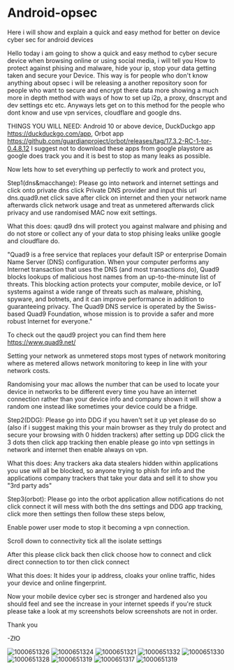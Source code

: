 # Android-opsec
Here i will show and explain a quick and easy method for better on device cyber sec for android devices

Hello today i am going to show a quick and easy method to cyber secure device when browsing online or using social media, i will tell you How to protect against phising and malware, hide your ip, stop your data getting taken and secure your Device. This way is for people who don't know anything about opsec i will be releasing a another repository soon for people who want to secure and encrypt there data more showing a much more in depth method with ways of how to set up i2p, a proxy, dnscrypt and dev settings etc etc. Anyways lets get on to this method for the people who dont know and use vpn services, cloudflare and google dns. 

THINGS YOU WILL NEED:
Android 10 or above device,
DuckDuckgo app https://duckduckgo.com/app,
Orbot app https://github.com/guardianproject/orbot/releases/tag/17.3.2-RC-1-tor-0.4.8.12
I suggest not to download these apps from google playstore as google does track you and it is best to stop as many leaks as possible.

Now lets how to set everything up perfectly to work and protect you,

Step1(dns&macchange):
Please go into network and internet settings and click onto private dns click Private DNS provider and input this url dns.quad9.net click save after click on internet and then your network name afterwards click network usage and treat as unmetered afterwards click privacy and use randomised MAC now exit settings.

What this does:
qaud9 dns will protect you against malware and phising and do not store or collect any of your data to stop phising leaks unlike google and cloudflare do. 

"Quad9 is a free service that replaces your default ISP or enterprise Domain Name Server (DNS) configuration. When your computer performs any Internet transaction that uses the DNS (and most transactions do), Quad9 blocks lookups of malicious host names from an up-to-the-minute list of threats. This blocking action protects your computer, mobile device, or IoT systems against a wide range of threats such as malware, phishing, spyware, and botnets, and it can improve performance in addition to guaranteeing privacy. The Quad9 DNS service is operated by the Swiss-based Quad9 Foundation, whose mission is to provide a safer and more robust Internet for everyone."

To check out the qaud9 project you can find them here
https://www.quad9.net/

Setting your  network as unmetered stops most types of network monitoring where as metered allows network monitoring to keep in line with your network costs.

Randomising your mac allows the number that can be used to locate your device in networks to be different every time you have an internet connection rather than your device info and company shown it will show a random one instead like sometimes your device could be a fridge.

Step2(DDG):
Please go into DDG if you haven't set it up yet please do so (also if i suggest making this your main browser as they truly do protect and secure your browsing with 0 hidden trackers) after setting up DDG click the 3 dots then click app tracking then enable please go into vpn settings in network and internet then enable always on vpn.

What this does:
Any trackers aka data stealers hidden within applications you use will all be blocked, so anyone trying to phish for info and the applications company trackers that take your data and sell it to show you "3rd party ads"

Step3(orbot):
Please go into the orbot application allow notifications do not click connect it will mess with both the dns settings and DDG app tracking, click more then settings then follow these steps below,

Enable power user mode to stop it becoming a vpn connection.

Scroll down to connectivity tick all the isolate settings

After this please click back then click choose how to connect and click direct connection to tor then click connect 

What this does: 
It hides your ip address, cloaks your online traffic, hides your device and online fingerprint. 

Now your mobile device cyber sec is stronger and hardened also you should feel and see the increase in your internet speeds if you're stuck please take a look at my screenshots below screenshots are not in order.

Thank you 

-ZłO

![1000651326](https://github.com/user-attachments/assets/4c8705e0-47e1-4510-979a-ca8cf1acc913)
![1000651324](https://github.com/user-attachments/assets/91a01626-7d04-41ed-ac65-e7db33889d26)
![1000651321](https://github.com/user-attachments/assets/439d935d-0025-4cb9-84b1-dc698cdcb6e1)
![1000651332](https://github.com/user-attachments/assets/cba123da-3da3-4ef7-ba71-f4ecca51b49d)
![1000651330](https://github.com/user-attachments/assets/0937d694-cd8e-4769-b59c-bce8121e45a3)
![1000651328](https://github.com/user-attachments/assets/fbbf23a6-89ea-4d50-8786-21245320f139)
![1000651319](https://github.com/user-attachments/assets/913bff15-5b98-4ef2-94fc-4bcff3401a62)
![1000651317](https://github.com/user-attachments/assets/105358f8-fb80-4dfa-8f7c-3bb04a0563a7)
![1000651319](https://github.com/user-attachments/assets/7b3f26d8-f4aa-48a4-9814-3a614cad7c84)
